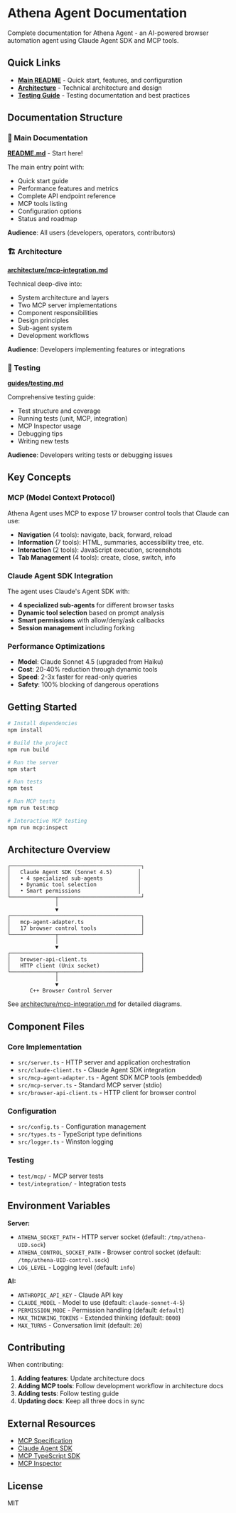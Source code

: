# Athena Agent Documentation

Complete documentation for Athena Agent - an AI-powered browser automation agent using Claude Agent SDK and MCP tools.

## Quick Links

- **[Main README](../README.md)** - Quick start, features, and configuration
- **[Architecture](./architecture/mcp-integration.md)** - Technical architecture and design
- **[Testing Guide](./guides/testing.md)** - Testing documentation and best practices

## Documentation Structure

### 📖 Main Documentation
**[README.md](../README.md)** - Start here!

The main entry point with:
- Quick start guide
- Performance features and metrics
- Complete API endpoint reference
- MCP tools listing
- Configuration options
- Status and roadmap

**Audience**: All users (developers, operators, contributors)

### 🏗️ Architecture
**[architecture/mcp-integration.md](./architecture/mcp-integration.md)**

Technical deep-dive into:
- System architecture and layers
- Two MCP server implementations
- Component responsibilities
- Design principles
- Sub-agent system
- Development workflows

**Audience**: Developers implementing features or integrations

### 🧪 Testing
**[guides/testing.md](./guides/testing.md)**

Comprehensive testing guide:
- Test structure and coverage
- Running tests (unit, MCP, integration)
- MCP Inspector usage
- Debugging tips
- Writing new tests

**Audience**: Developers writing tests or debugging issues

## Key Concepts

### MCP (Model Context Protocol)
Athena Agent uses MCP to expose 17 browser control tools that Claude can use:
- **Navigation** (4 tools): navigate, back, forward, reload
- **Information** (7 tools): HTML, summaries, accessibility tree, etc.
- **Interaction** (2 tools): JavaScript execution, screenshots
- **Tab Management** (4 tools): create, close, switch, info

### Claude Agent SDK Integration
The agent uses Claude's Agent SDK with:
- **4 specialized sub-agents** for different browser tasks
- **Dynamic tool selection** based on prompt analysis
- **Smart permissions** with allow/deny/ask callbacks
- **Session management** including forking

### Performance Optimizations
- **Model**: Claude Sonnet 4.5 (upgraded from Haiku)
- **Cost**: 20-40% reduction through dynamic tools
- **Speed**: 2-3x faster for read-only queries
- **Safety**: 100% blocking of dangerous operations

## Getting Started

```bash
# Install dependencies
npm install

# Build the project
npm run build

# Run the server
npm start

# Run tests
npm test

# Run MCP tests
npm run test:mcp

# Interactive MCP testing
npm run mcp:inspect
```

## Architecture Overview

```
┌─────────────────────────────────────────┐
│   Claude Agent SDK (Sonnet 4.5)        │
│   • 4 specialized sub-agents           │
│   • Dynamic tool selection             │
│   • Smart permissions                  │
└──────────────┬──────────────────────────┘
               │
               ▼
┌─────────────────────────────────────────┐
│   mcp-agent-adapter.ts                  │
│   17 browser control tools              │
└──────────────┬──────────────────────────┘
               │
               ▼
┌─────────────────────────────────────────┐
│   browser-api-client.ts                 │
│   HTTP client (Unix socket)             │
└──────────────┬──────────────────────────┘
               │
               ▼
       C++ Browser Control Server
```

See [architecture/mcp-integration.md](./architecture/mcp-integration.md) for detailed diagrams.

## Component Files

### Core Implementation
- `src/server.ts` - HTTP server and application orchestration
- `src/claude-client.ts` - Claude Agent SDK integration
- `src/mcp-agent-adapter.ts` - Agent SDK MCP tools (embedded)
- `src/mcp-server.ts` - Standard MCP server (stdio)
- `src/browser-api-client.ts` - HTTP client for browser control

### Configuration
- `src/config.ts` - Configuration management
- `src/types.ts` - TypeScript type definitions
- `src/logger.ts` - Winston logging

### Testing
- `test/mcp/` - MCP server tests
- `test/integration/` - Integration tests

## Environment Variables

**Server:**
- `ATHENA_SOCKET_PATH` - HTTP server socket (default: `/tmp/athena-UID.sock`)
- `ATHENA_CONTROL_SOCKET_PATH` - Browser control socket (default: `/tmp/athena-UID-control.sock`)
- `LOG_LEVEL` - Logging level (default: `info`)

**AI:**
- `ANTHROPIC_API_KEY` - Claude API key
- `CLAUDE_MODEL` - Model to use (default: `claude-sonnet-4-5`)
- `PERMISSION_MODE` - Permission handling (default: `default`)
- `MAX_THINKING_TOKENS` - Extended thinking (default: `8000`)
- `MAX_TURNS` - Conversation limit (default: `20`)

## Contributing

When contributing:

1. **Adding features**: Update architecture docs
2. **Adding MCP tools**: Follow development workflow in architecture docs
3. **Adding tests**: Follow testing guide
4. **Updating docs**: Keep all three docs in sync

## External Resources

- [MCP Specification](https://spec.modelcontextprotocol.io/)
- [Claude Agent SDK](https://github.com/anthropics/claude-agent-sdk-typescript)
- [MCP TypeScript SDK](https://github.com/modelcontextprotocol/typescript-sdk)
- [MCP Inspector](https://github.com/modelcontextprotocol/inspector)

## License

MIT
